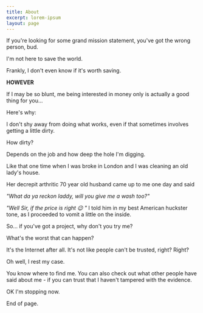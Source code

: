 ```yaml
---
title: About
excerpt: lorem-ipsum
layout: page
---
```

If you're looking for some grand mission statement, you've got the wrong person, bud.

I'm not here to save the world.

Frankly, I don't even know if it's worth saving.

**HOWEVER**

If I may be so blunt, me being interested in money only is actually a good thing for you...

Here's why:

I don't shy away from doing what works, even if that sometimes involves getting a little dirty.

How dirty?

Depends on the job and how deep the hole I'm digging.

Like that one time when I was broke in London and I was cleaning an old lady's house.

Her decrepit arthritic 70 year old husband came up to me one day and said

*"What da ya reckon laddy, will you give me a wash too?"*

*"Well Sir, if the price is right  😉 "* I told him in my best American huckster tone, as I proceeded to vomit a little on the inside.

So... if you've got a project, why don't you try me?

What's the worst that can happen?

It's the Internet after all. It's not like people can't be trusted, right? Right?

Oh well, I rest my case.

You know where to find me. You can also check out what other people have said about me - if you can trust that I haven't tampered with the evidence.

OK I'm stopping now.

End of page.
